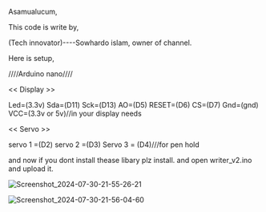 Asamualucum,

This code is write by,

(Tech innovator)----Sowhardo islam,
owner of channel.


Here is setup,


////Arduino nano////

<< Display >>

Led=(3.3v)
Sda=(D11)
Sck=(D13)
AO=(D5)
RESET=(D6)
CS=(D7)
Gnd=(gnd)
VCC=(3.3v or 5v)//in your display needs


<< Servo >>

servo 1 =(D2)
servo 2 =(D3)
Servo 3 = (D4)///for pen hold



and now if you dont install thease libary plz install. and open writer_v2.ino and upload it.






![Screenshot_2024-07-30-21-55-26-21](https://github.com/user-attachments/assets/43e73673-317d-4495-b500-26296d10afd1)





![Screenshot_2024-07-30-21-56-04-60](https://github.com/user-attachments/assets/47851bcc-6947-4e1e-a59c-b2903f1d569f)




